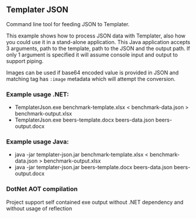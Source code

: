 ## Templater JSON

Command line tool for feeding JSON to Templater.

This example shows how to process JSON data with Templater, also how you could use it in a stand-alone application. 
This Java application accepts 3 arguments, path to the template, path to the JSON and the output path.
If only 1 argument is specified it will assume console input and output to support piping.

Images can be used if base64 encoded value is provided in JSON and matching tag has `:image` metadata which will attempt the conversion.

### Example usage .NET:
 * TemplaterJson.exe benchmark-template.xlsx < benchmark-data.json > benchmark-output.xlsx
 * TemplaterJson.exe beers-template.docx beers-data.json beers-output.docx

### Example usage Java:
 * java -jar templater-json.jar benchmark-template.xlsx < benchmark-data.json > benchmark-output.xlsx
 * java -jar templater-json.jar beers-template.docx beers-data.json beers-output.docx


### DotNet AOT compilation

Project support self contained exe output without .NET dependency and without usage of reflection

